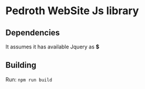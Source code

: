 # Pedroth WebSite Js library

## Dependencies

It assumes it has available Jquery as **\$**

## Building

Run: `npm run build`
